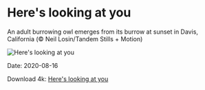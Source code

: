# Here's looking at you

An adult burrowing owl emerges from its burrow at sunset in Davis, California (© Neil Losin/Tandem Stills + Motion)

![Here's looking at you](https://bing.com/th?id=OHR.BurrowingOwl_EN-US7737468266_UHD.jpg&rf=LaDigue_UHD.jpg&pid=hp&w=1024&h=576)

Date: 2020-08-16

Download 4k: [Here's looking at you](https://bing.com/th?id=OHR.BurrowingOwl_EN-US7737468266_UHD.jpg&rf=LaDigue_UHD.jpg&pid=hp&w=3840&h=2160)

